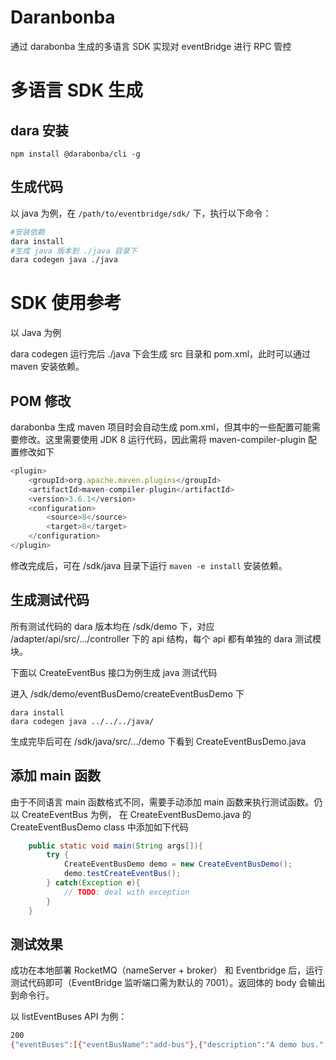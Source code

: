 # Daranbonba

通过 darabonba 生成的多语言 SDK 实现对 eventBridge 进行 RPC 管控

# 多语言 SDK 生成

## dara 安装

```
npm install @darabonba/cli -g
```

## 生成代码

以 java 为例，在 `/path/to/eventbridge/sdk/` 下，执行以下命令：

```sh
#安装依赖
dara install
#生成 java 版本到 ./java 目录下
dara codegen java ./java

```


# SDK 使用参考

以 Java 为例

dara codegen 运行完后 ./java 下会生成 src 目录和 pom.xml，此时可以通过 maven 安装依赖。

## POM 修改

darabonba 生成 maven 项目时会自动生成 pom.xml，但其中的一些配置可能需要修改。这里需要使用 JDK 8 运行代码，因此需将 maven-compiler-plugin 配置修改如下

```js
<plugin>
    <groupId>org.apache.maven.plugins</groupId>
    <artifactId>maven-compiler-plugin</artifactId>
    <version>3.6.1</version>
    <configuration>
        <source>8</source>
        <target>8</target>
    </configuration>
</plugin>

```

修改完成后，可在 /sdk/java 目录下运行 `maven -e install` 安装依赖。

## 生成测试代码

所有测试代码的 dara 版本均在 /sdk/demo 下，对应 /adapter/api/src/.../controller 下的 api 结构，每个 api 都有单独的 dara 测试模块。

下面以 CreateEventBus 接口为例生成 java 测试代码

进入 /sdk/demo/eventBusDemo/createEventBusDemo 下
```
dara install
dara codegen java ../../../java/
```

生成完毕后可在 /sdk/java/src/.../demo 下看到 CreateEventBusDemo.java

## 添加 main 函数
由于不同语言 main 函数格式不同，需要手动添加 main 函数来执行测试函数。仍以 CreateEventBus 为例，
在 CreateEventBusDemo.java 的 CreateEventBusDemo class 中添加如下代码

```java
    public static void main(String args[]){
        try {
            CreateEventBusDemo demo = new CreateEventBusDemo();
            demo.testCreateEventBus();
        } catch(Exception e){
            // TODO: deal with exception
        }
    }
```


## 测试效果

成功在本地部署 RocketMQ（nameServer + broker） 和 Eventbridge 后，运行测试代码即可（EventBridge 监听端口需为默认的 7001）。返回体的 body 会输出到命令行。

以 listEventBuses API 为例：

```sh
200
{"eventBuses":[{"eventBusName":"add-bus"},{"description":"A demo bus.","eventBusName":"demo-bus"}],"total":2,"requestId":"fa5d4ab6-4961-4c2c-a4b9-2845d44f8d82","maxResults":2}

```


